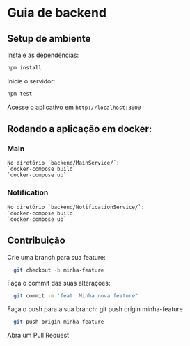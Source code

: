 # Guia de backend

## Setup de ambiente

Instale as dependências:

```bash
npm install
```

Inicie o servidor:

```bash
npm test
```

Acesse o aplicativo em `http://localhost:3000`

## Rodando a aplicação em docker:
### Main
    No diretório `backend/MainService/`:
    `docker-compose build`
    `docker-compose up`

### Notification
    No diretório `backend/NotificationService/`:
    `docker-compose build`
    `docker-compose up`

## Contribuição

Crie uma branch para sua feature: 

```bash
  git checkout -b minha-feature
```

Faça o commit das suas alterações: 

```bash
  git commit -m 'feat: Minha nova feature"
```

Faça o push para a sua branch: git push origin minha-feature

```bash
  git push origin minha-feature
```

Abra um Pull Request
